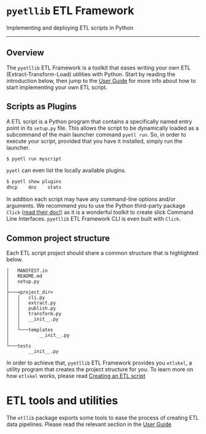 # `pyetllib` ETL Framework

Implementing and deploying ETL scripts in Python

--- 

## Overview

The `pyetllib` ETL Framework is a toolkit that eases writing your own ETL 
(Extract-Transform-Load) utilities with Python. Start by reading the 
introduction below, then jump to the [User Guide](usrguide/getstarted.md)
 for more info about how 
to start implementing your own ETL script.

## Scripts as Plugins

A ETL script is a Python program that contains a specifically 
named entry point in its `setup.py` file. This allows the script 
to be dynamically loaded as a subcommand of the main launcher 
command `pyetl run`. So, in order to execute your script, 
provided that you have it installed, simply run the launcher.

``` bash
$ pyetl run myscript
```

`pyetl` can even list the locally available plugins.

``` bash
$ pyetl show plugins
dhcp    dns    stats
```

In addition each script may have any command-line options and/or 
arguments. We recommend you to use the Python third-party 
package `Click` ([read their doc!](https://click.palletsprojects.com/en/7.x/))
as it is a wonderful toolkit to create slick 
Command Line Interfaces. `pyetllib` ETL Framework CLI is even built 
with `Click`.

## Common project structure

Each ETL script project should share a common structure that is 
highlighted below.

``` vim
│   MANIFEST.in
│   README.md
│   setup.py
│
├───<project_dir>
│   │   cli.py
│   │   extract.py
│   │   publish.py
│   │   transform.py
│   │   __init__.py
│   │
│   └───templates
│           __init__.py
│
└───tests
        __init__.py

```

In order to achieve that, `pyetllib` ETL Framework provides you 
`etlskel`, a utility program that creates the project structure for you. 
To learn more on how `etlskel` works, 
please read [Creating an ETL script](usrguide/creating.md)

# ETL tools and utilities

The `etllib` package exports some tools to ease the process 
of creating ETL data pipelines. Please read the relevant 
section in the [User Guide](usrguide/etltk.md)


